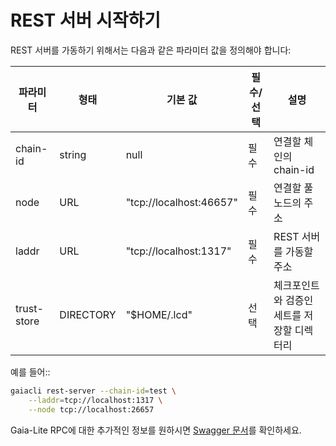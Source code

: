 # REST 서버 시작하기

REST 서버를 가동하기 위해서는 다음과 같은 파라미터 값을 정의해야 합니다:

| 파라미터    | 형태      | 기본 값                 | 필수/선택 | 설명                                       |
| ----------- | --------- | ----------------------- | --------- | ------------------------------------------ |
| chain-id    | string    | null                    | 필수      | 연결할 체인의 chain-id                     |
| node        | URL       | "tcp://localhost:46657" | 필수      | 연결할 풀노드의 주소                       |
| laddr       | URL       | "tcp://localhost:1317"  | 필수      | REST 서버를 가동할 주소                    |
| trust-store | DIRECTORY | "$HOME/.lcd"            | 선택      | 체크포인트와 검증인 세트를 저장할 디렉터리 |

예를 들어::

```bash
gaiacli rest-server --chain-id=test \
    --laddr=tcp://localhost:1317 \
    --node tcp://localhost:26657
```

Gaia-Lite RPC에 대한 추가적인 정보를 원하시면
[Swagger 문서](https://cosmos.network/rpc/)를 확인하세요.
